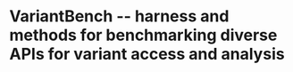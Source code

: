 # VariantBench -- harness and methods for benchmarking diverse APIs for variant access and analysis

